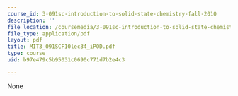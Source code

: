 ```yaml
---
course_id: 3-091sc-introduction-to-solid-state-chemistry-fall-2010
description: ''
file_location: /coursemedia/3-091sc-introduction-to-solid-state-chemistry-fall-2010/b97e479c5b95031c0690c771d7b2e4c3_MIT3_091SCF10lec34_iPOD.pdf
file_type: application/pdf
layout: pdf
title: MIT3_091SCF10lec34_iPOD.pdf
type: course
uid: b97e479c5b95031c0690c771d7b2e4c3

---
```

None
